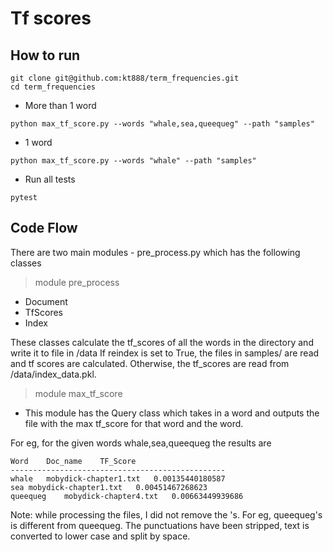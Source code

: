 # Tf scores

## How to run

```
git clone git@github.com:kt888/term_frequencies.git
cd term_frequencies
```

* More than 1 word
```
python max_tf_score.py --words "whale,sea,queequeg" --path "samples"
```

* 1 word 
```
python max_tf_score.py --words "whale" --path "samples"
```

* Run all tests

```
pytest
```

## Code Flow

There are two main modules - pre_process.py which has the following classes
> module pre_process
* Document
* TfScores
* Index

These classes calculate the tf_scores of all the words in the directory and write it to file in /data
If reindex is set to True, the files in samples/ are read and tf scores are calculated. Otherwise, the tf_scores are
read from /data/index_data.pkl.

> module max_tf_score
* This module has the Query class which takes in a word and outputs the file with the max tf_score for that word and the word.

For eg, for the given words whale,sea,queequeg the results are
```
Word	Doc_name	TF_Score
------------------------------------------------
whale	mobydick-chapter1.txt	0.00135440180587
sea	mobydick-chapter1.txt	0.00451467268623
queequeg	mobydick-chapter4.txt	0.00663449939686
```

Note: while processing the files, I did not remove the 's. For eg, queequeg's is different from queequeg. The punctuations have been stripped, text is converted to lower case and split by space.



